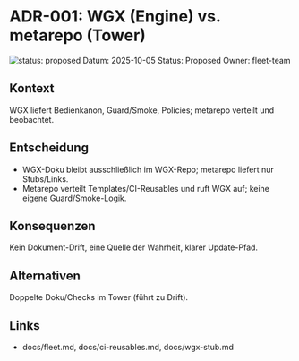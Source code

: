 # ADR-001: WGX (Engine) vs. metarepo (Tower)  
![status: proposed](https://img.shields.io/badge/status-proposed-yellow)
Datum: 2025-10-05
Status: Proposed
Owner: fleet-team
## Kontext
WGX liefert Bedienkanon, Guard/Smoke, Policies; metarepo verteilt und beobachtet.
## Entscheidung
- WGX-Doku bleibt ausschließlich im WGX-Repo; metarepo liefert nur Stubs/Links.
- Metarepo verteilt Templates/CI-Reusables und ruft WGX auf; keine eigene Guard/Smoke-Logik.
## Konsequenzen
Kein Dokument-Drift, eine Quelle der Wahrheit, klarer Update-Pfad.
## Alternativen
Doppelte Doku/Checks im Tower (führt zu Drift).
## Links
- docs/fleet.md, docs/ci-reusables.md, docs/wgx-stub.md
